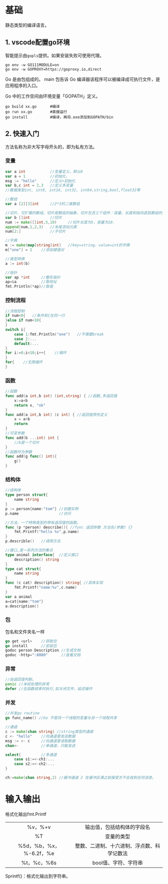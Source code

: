 # 基础

静态类型的编译语言。

## 1. vscode配置go环境

智能提示由`gopls`提供。如果安装失败可使用代理。

```shell
go env -w GO111MODULE=on
go env -w GOPROXY=https://goproxy.io,direct 
```

Go 是由包组成的。 main 包告诉 Go 编译器该程序可以被编译成可执行文件，是应用程序的入口。

Go 中的工作空间由环境变量「GOPATH」定义。

```shell
go build xx.go		#编译
go run xx.go		#直接运行
go install 			#编译，再将.exe添加到GOPATH/bin
```



## 2. 快速入门

方法名称为非大写字母开头的，即为私有方法。

### 变量

```go
var a int			//变量定义，默认0
var a = 1			//初始化，
msg := "hello"		//定义+初始化
var b,c int = 2,3	//定义多变量
//数据类型int, int8, int16, int32, int64,string,bool,float32等

//数组
var a [2][3]int		//2*3的二维数组

//切片，可扩展的数组，切片是数组的抽象，切片包含三个组件：容量，长度和指向底层数组的指针，
var b []int 		//切片
num := make([]int,5,10)		//切片长度为5，容量为10.
append(num,1,2,3)	//末尾添加元素
num[2:]				//子切片

//字典
m := make(map[string]int)	//key=string，value=int的字典
m["one"] = 1	//添加键值对

//类型转换
a := int(b)

//指针
var ap *int		//整形指针
ap=&a			//取地址
fmt.Println(*ap)//取值
```

### 控制流程

```go
//流程控制
if num<0{	//条件和{在同一行
}else if num<10{
}
switch i{
    case 1:fmt.Println("one")	//不需要break
    case 2:...
    default:...
}
for i:=0;i<10;i++{    //循环
}
for{	//无限循环
}
```

### 函数

```go
//函数
func add(a int,b int) (int,string) { //函数,多返回值
    x:=a+b
    return x, "ok"
}
func add(a int,b int) (c int) { //返回值预先定义
    x = a+b
    return 
}
//可变参数
func add(b ...int) int {
    //b是一个切片
}
//函数作为参数
func add(g func() int){
    g()
}
```



### 结构体

```go
//结构体
type person struct{
    name string 
}
p := person{name:"tom"} //创建实例
p.name					//访问

//方法，一个特殊类型的带有返回值的函数。
func (p *person) describe(){ //func 返回参数 方法名(参数) {}
    fmt.Printf("hello %v",p.name)
}
p.describle()	//调用方法

//接口,是一系列方法的集合
type animal interface{	//定义接口
    description() string
}
type cat struct{ 		
    name string
}
func (c cat) description() string{ //具体实现
    fmt.Printf("name:%v",c.name)
}
var a animal
a=cat{name:"tom"}
a.description()
```

### 包

包名和文件夹名一样

```go
go get <url> 	//获取包
go install 		//安装包
godoc person Description //生成文档
godoc -http=":8080"		 //查看文档
```

### 异常

```go
//由返回值判断。
panic //未经处理的异常
defer //在函数结束时执行,如关闭文件，延迟操作
```

### 并发

```go
//并发go routine
go func_name() //Go 不是将一个线程的变量与另一个线程共享

//通道
c := make(chan string) //string类型的通道
c <- "hello"	//向通道里发送数据
msg := <- c		//向通道里读取数据
chan<-			//单通道，只能发送

select{			//多通道
    case s1:=<-ch1:...
    case s2:=<-ch2:...
}

ch:=make(chan string,2)	//缓冲通道 2 在缓冲区满之前接受方不会收到任何消息。
```





# 输入输出

格式化输出fmt.Printf

|                         |                                            |
| :---------------------: | :----------------------------------------: |
|         %v，%+v         |         输出值，包括结构体的字段名         |
|           %T            |                 变量的类型                 |
| %5d，%b，%x，%-6.2f，%e | 整数、二进制、十六进制、浮点数、科学记数法 |
|       %t，%c，%6s       |            bool值、字符、字符串            |

Sprintf()：格式化输出到字符串。